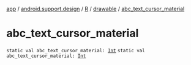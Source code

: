 [app](../../../index.md) / [android.support.design](../../index.md) / [R](../index.md) / [drawable](index.md) / [abc_text_cursor_material](./abc_text_cursor_material.md)

# abc_text_cursor_material

`static val abc_text_cursor_material: `[`Int`](https://kotlinlang.org/api/latest/jvm/stdlib/kotlin/-int/index.html)
`static val abc_text_cursor_material: `[`Int`](https://kotlinlang.org/api/latest/jvm/stdlib/kotlin/-int/index.html)